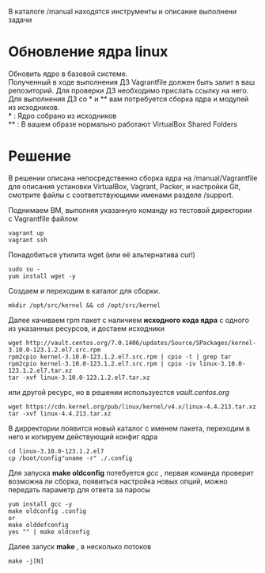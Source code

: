 В каталоге /manual находятся инструменты и описание выполнени задачи

# Обновление ядра linux  

Обновить ядро в базовой системе.  
Полученный в ходе выполнения ДЗ Vagrantfile должен быть залит в ваш репозиторий. Для проверки ДЗ необходимо прислать ссылку на него.  
Для выполнения ДЗ со * и ** вам потребуется сборка ядра и модулей из исходников.  
\* : Ядро собрано из исходников  
** : В вашем образе нормально работают VirtualBox Shared Folders  

# Решение  
В решении описанa непосредственно сборка ядра на /manual/Vagrantfile для описания установки VirtualBox, Vagrant, Packer, и настройки Git, смотрите файлы с соответствующими именами разделе /support.   
  
Поднимаем ВМ, выполняя указанную команду из тестовой директории с Vagrantfile файлом  
```
vagrant up 
vagrant ssh  
```
Понадобиться утилита wget (или её альтернатива сurl)  
```
sudo su -
yum install wget -y
```
Создаем и переходим в каталог для сборки.  
``` 
mkdir /opt/src/kernel && cd /opt/src/kernel
```  
Далее качиваем rpm пакет с наличием **__исходного кода ядра__** с одного из указанных ресурсов, и достаем исходники   
```
wget http://vault.centos.org/7.0.1406/updates/Source/SPackages/kernel-3.10.0-123.1.2.el7.src.rpm
rpm2cpio kernel-3.10.0-123.1.2.el7.src.rpm | cpio -t | grep tar
rpm2cpio kernel-3.10.0-123.1.2.el7.src.rpm | cpio -iv linux-3.10.0-123.1.2.el7.tar.xz  
tar -xvf linux-3.10.0-123.1.2.el7.tar.xz  
```
или другой ресурс, но в решении используестся _vault.centos.org_
```
wget https://cdn.kernel.org/pub/linux/kernel/v4.x/linux-4.4.213.tar.xz
tar -xvf linux-4.4.213.tar.xz
```
В дирректории появится новый каталог с именем пакета, переходим в него и копируем действующий конфиг ядра  
```
cd linux-3.10.0-123.1.2.el7
cp /boot/config"uname -r" ./.config
```
Для запуска **__make oldconfig__** потебуется _gcc_ , первая команда проверит возможна ли сборка, появиться настройка новых опций, можно передать параметр для ответа за паросы  
```
yum install gcc -y
make oldconfig .config 
or
make olddefconfig
yes "" | make oldconfig
```
Далее запуск **__make__** , в несколько потоков  
```  
make -j[N]  
```
